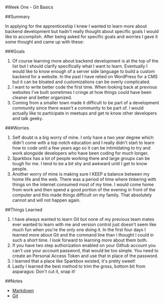 #Week One - Git Basics

##Summary

In applying for the apprenticeship I knew I wanted to learn more about backend development but hadn't really thought about specific goals I would like to accomplish. After being asked for specific goals and worries I gave it some thought and came up with these:

###Goals

1. Of course learning more about backend development is at the top of the list but I should clarify specifically what I want to learn. Eventually I would like to know enough of a server side language to build a custom backend for a website. In the past I have relied on WordPress for a CMS but it can be bloated and customizations can be overly complicated.
1. I want to write better code the first time. When looking back at previous websites I've built sometimes I cringe at how things could have been cleaner and better organized.
1. Coming from a smaller town made it difficult to be part of a development community since there wasn't a community to be part of. I would actually like to participate in meetups and get to know other developers and talk geeky.

###Worries

1. Self doubt is a big worry of mine. I only have a two year degree which didn't come with a top notch education and I really didn't start to learn how to code until a few years ago so it can be intimidating to try and work alongside developers who have been coding for much longer.
1. Sparkbox has a lot of people working there and large groups can be tough for me. I tend to be a bit shy and awkward until I get to know people.
1. Another worry of mine is making sure I KEEP a balance between my home life and the web. There was a period of time where tinkering with things on the internet consumed most of my time. I would come home from work and then spend a good portion of the evening in front of the computer and this made things difficult on my family. That absolutely cannot and will not happen again.


##Things Learned

1. I have always wanted to learn Git but none of my previous team mates ever wanted to learn with me and version control just doesn't seem like much fun when you're the only one doing it. In the first four days I learned more about Git and the command line than I thought I could in such a short time. I look forward to learning more about them both.
1. If you have two step authorization enabled on your Github account you can't use your account password, that would be too simple. You need to create an Personal Access Token and use that in place of the password.
1. I learned that a place like Sparkbox existed, it's pretty sweet!
1. Lastly I learned the best method to trim the gross, bottom bit from asparagus: Don't cut it, snap it!

##Notes

* [Markdown](../notes/markdown.md)
* [Git](../notes/git.md)